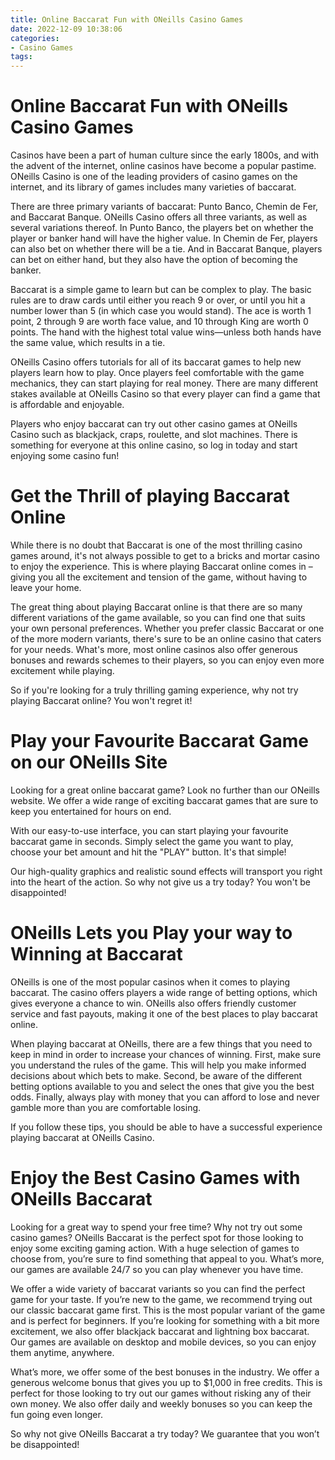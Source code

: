 ```yaml
---
title: Online Baccarat Fun with ONeills Casino Games 
date: 2022-12-09 10:38:06
categories:
- Casino Games
tags:
---
```



#  Online Baccarat Fun with ONeills Casino Games 

Casinos have been a part of human culture since the early 1800s, and with the advent of the internet, online casinos have become a popular pastime. ONeills Casino is one of the leading providers of casino games on the internet, and its library of games includes many varieties of baccarat.

There are three primary variants of baccarat: Punto Banco, Chemin de Fer, and Baccarat Banque. ONeills Casino offers all three variants, as well as several variations thereof. In Punto Banco, the players bet on whether the player or banker hand will have the higher value. In Chemin de Fer, players can also bet on whether there will be a tie. And in Baccarat Banque, players can bet on either hand, but they also have the option of becoming the banker.

Baccarat is a simple game to learn but can be complex to play. The basic rules are to draw cards until either you reach 9 or over, or until you hit a number lower than 5 (in which case you would stand). The ace is worth 1 point, 2 through 9 are worth face value, and 10 through King are worth 0 points. The hand with the highest total value wins—unless both hands have the same value, which results in a tie.

ONeills Casino offers tutorials for all of its baccarat games to help new players learn how to play. Once players feel comfortable with the game mechanics, they can start playing for real money. There are many different stakes available at ONeills Casino so that every player can find a game that is affordable and enjoyable.

Players who enjoy baccarat can try out other casino games at ONeills Casino such as blackjack, craps, roulette, and slot machines. There is something for everyone at this online casino, so log in today and start enjoying some casino fun!

#  Get the Thrill of playing Baccarat Online 

While there is no doubt that Baccarat is one of the most thrilling casino games around, it's not always possible to get to a bricks and mortar casino to enjoy the experience. This is where playing Baccarat online comes in – giving you all the excitement and tension of the game, without having to leave your home.

The great thing about playing Baccarat online is that there are so many different variations of the game available, so you can find one that suits your own personal preferences. Whether you prefer classic Baccarat or one of the more modern variants, there's sure to be an online casino that caters for your needs. What's more, most online casinos also offer generous bonuses and rewards schemes to their players, so you can enjoy even more excitement while playing.

So if you're looking for a truly thrilling gaming experience, why not try playing Baccarat online? You won't regret it!

#  Play your Favourite Baccarat Game on our ONeills Site 

Looking for a great online baccarat game? Look no further than our ONeills website. We offer a wide range of exciting baccarat games that are sure to keep you entertained for hours on end.

With our easy-to-use interface, you can start playing your favourite baccarat game in seconds. Simply select the game you want to play, choose your bet amount and hit the "PLAY" button. It's that simple!

Our high-quality graphics and realistic sound effects will transport you right into the heart of the action. So why not give us a try today? You won't be disappointed!

#  ONeills Lets you Play your way to Winning at Baccarat 

ONeills is one of the most popular casinos when it comes to playing baccarat. The casino offers players a wide range of betting options, which gives everyone a chance to win. ONeills also offers friendly customer service and fast payouts, making it one of the best places to play baccarat online.

When playing baccarat at ONeills, there are a few things that you need to keep in mind in order to increase your chances of winning. First, make sure you understand the rules of the game. This will help you make informed decisions about which bets to make. Second, be aware of the different betting options available to you and select the ones that give you the best odds. Finally, always play with money that you can afford to lose and never gamble more than you are comfortable losing.

If you follow these tips, you should be able to have a successful experience playing baccarat at ONeills Casino.

#  Enjoy the Best Casino Games with ONeills Baccarat

Looking for a great way to spend your free time? Why not try out some casino games? ONeills Baccarat is the perfect spot for those looking to enjoy some exciting gaming action. With a huge selection of games to choose from, you’re sure to find something that appeal to you. What’s more, our games are available 24/7 so you can play whenever you have time.

We offer a wide variety of baccarat variants so you can find the perfect game for your taste. If you’re new to the game, we recommend trying out our classic baccarat game first. This is the most popular variant of the game and is perfect for beginners. If you’re looking for something with a bit more excitement, we also offer blackjack baccarat and lightning box baccarat. Our games are available on desktop and mobile devices, so you can enjoy them anytime, anywhere.

What’s more, we offer some of the best bonuses in the industry. We offer a generous welcome bonus that gives you up to $1,000 in free credits. This is perfect for those looking to try out our games without risking any of their own money. We also offer daily and weekly bonuses so you can keep the fun going even longer.

So why not give ONeills Baccarat a try today? We guarantee that you won’t be disappointed!